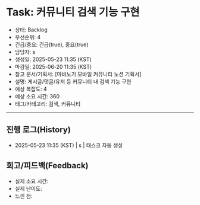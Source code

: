 # Task: 커뮤니티 검색 기능 구현

- 상태: Backlog
- 우선순위: 4
- 긴급/중요: 긴급(true), 중요(true)
- 담당자: s
- 생성일: 2025-05-23 11:35 (KST)
- 마감일: 2025-06-20 11:35 (KST)
- 참고 문서/기획서: [마비노기 모바일 커뮤니티 노션 기획서]
- 설명: 게시글/댓글/유저 등 커뮤니티 내 검색 기능 구현
- 예상 복잡도: 4
- 예상 소요 시간: 360
- 태그/카테고리: 검색, 커뮤니티

---

## 진행 로그(History)

- 2025-05-23 11:35 (KST) | s | 태스크 자동 생성

## 회고/피드백(Feedback)

- 실제 소요 시간:
- 실제 난이도:
- 느낀 점:
